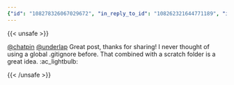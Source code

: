 ```yaml
---
{"id": "108278326067029672", "in_reply_to_id": "108262321644771189", "in_reply_to_account_id": "107632695000973749", "sensitive": false, "spoiler_text": "", "visibility": "unlisted", "language": "en", "replies_count": 0, "reblogs_count": 0, "favourites_count": 2, "edited_at": null, "reblog": null, "application": null, "account": {"id": "108219415927856966", "username": "brozek", "acct": "brozek", "display_name": "Brandon Rozek", "url": "https://fosstodon.org/@brozek", "avatar": "https://cdn.fosstodon.org/accounts/avatars/108/219/415/927/856/966/original/bae9f46f23936e79.jpg", "avatar_static": "https://cdn.fosstodon.org/accounts/avatars/108/219/415/927/856/966/original/bae9f46f23936e79.jpg", "header": "https://fosstodon.org/headers/original/missing.png", "header_static": "https://fosstodon.org/headers/original/missing.png", "noindex": true}, "media_attachments": [], "mentions": [{"id": "107632695000973749", "username": "chatpin", "url": "https://fosstodon.org/@chatpin", "acct": "chatpin"}, {"id": "107559950613570741", "username": "underlap", "url": "https://fosstodon.org/@underlap", "acct": "underlap"}], "tags": [], "emojis": [{"shortcode": "ac_lightbulb", "url": "https://cdn.fosstodon.org/custom_emojis/images/000/120/034/original/b8429697e2713872.png", "static_url": "https://cdn.fosstodon.org/custom_emojis/images/000/120/034/static/b8429697e2713872.png", "visible_in_picker": true}], "card": null, "poll": null, "syndication": "https://fosstodon.org/@brozek/108278326067029672", "date": "2022-05-10T15:22:17.501Z"}
---
```

{{< unsafe >}}
<p><span class="h-card"><a href="https://fosstodon.org/@chatpin" class="u-url mention">@<span>chatpin</span></a></span> <span class="h-card"><a href="https://fosstodon.org/@underlap" class="u-url mention">@<span>underlap</span></a></span> Great post, thanks for sharing! I never thought of using a global .gitignore before. That combined with a scratch folder is a great idea. :ac_lightbulb:</p>
{{< /unsafe >}}
